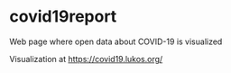 # covid19report
Web page where open data about COVID-19 is visualized

Visualization at https://covid19.lukos.org/
